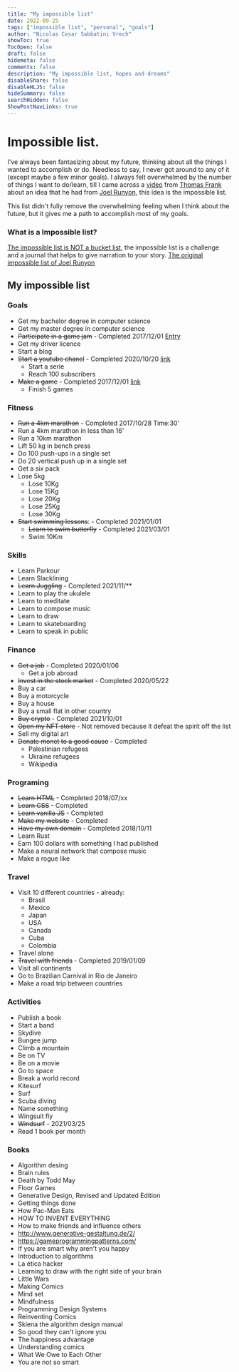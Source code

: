 ```yaml
---
title: "My impossible list"
date: 2022-09-25
tags: ["impossible list", "personal", "goals"]
author: "Nicolas Cesar Sabbatini Vrech"
showToc: true
TocOpen: false
draft: false
hidemeta: false
comments: false
description: "My impossible list, hopes and dreams"
disableShare: false
disableHLJS: false
hideSummary: false
searchHidden: false
ShowPostNavLinks: true
---
```

# Impossible list.
I’ve always been fantasizing about my future, thinking about all the things I wanted to accomplish or do.
Needless to say, I never got around to any of it (except maybe a few minor goals).
I always felt overwhelmed by the number of things I want to do/learn, till I came across a [video](https://www.youtube.com/watch?v=6apcEae2U4w) from [Thomas Frank](https://collegeinfogeek.com/) about an idea that he had from [Joel Runyon](https://impossiblehq.com/impossible-list/), this idea is the impossible list.

This list didn't fully remove the overwhelming feeling when I  think about the future, but it gives me a path to accomplish most of my goals.

### What is a Impossible list?

[The impossible list is NOT a bucket list](https://impossiblehq.com/the-impossible-list-is-not-a-bucket-list/), the impossible list is a challenge and a journal that helps to give narration to your story.
[The original impossible list of Joel Runyon](https://impossiblehq.com/impossible-list/)


## My impossible list

### Goals

- Get my bachelor degree in computer science
- Get my master degree in computer science
- ~~Participate in a game jam~~ - Completed 2017/12/01 [Entry](https://itch.io/jam/game-off-2017/rate/199572)
- Get my driver licence
- Start a blog
- ~~Start a youtube chanel~~ - Completed 2020/10/20 [link](https://www.youtube.com/channel/UCmymYI9hAm98xJRjp7NN15w)
    - Start a serie
    - Reach 100 subscribers
- ~~Make a game~~ - Completed 2017/12/01 [link](https://nik-codes.itch.io/space-battle-101)
    - Finish 5 games

### Fitness

- ~~Run a 4km marathon~~ - Completed 2017/10/28 Time:30'
- Run a 4km marathon in less than 16'
- Run a 10km marathon
- Lift 50 kg in bench press
- Do 100 push-ups in a single set
- Do 20 vertical push up in a single set
- Get a six pack
- Lose 5kg
  - Lose 10Kg
  - Lose 15Kg
  - Lose 20Kg
  - Lose 25Kg
  - Lose 30Kg
- ~~Start swimming lessons~~: - Completed 2021/01/01
    - ~~Learn to swim butterfly~~ - Completed 2021/03/01
    - Swim 10Km

### Skills

- Learn Parkour
- Learn Slacklining
- ~~Learn Juggling~~ - Completed 2021/11/**
- Learn to play the ukulele
- Learn to meditate
- Learn to compose music
- Learn to draw
- Learn to skateboarding
- Learn to speak in public

### Finance

- ~~Get a job~~ - Completed 2020/01/06
    - Get a job abroad
- ~~Invest in the stock market~~ - Completed 2020/05/22
- Buy a car
- Buy a motorcycle
- Buy a house
- Buy a small flat in other country
- ~~Buy crypto~~ - Completed 2021/10/01
- ~~Open my NFT store~~ - Not removed because it defeat the spirit off the list
- Sell my digital art
- ~~Donate monet to a good cause~~ - Completed
  - Palestinian refugees
  - Ukraine refugees
  - Wikipedia

### Programing

- ~~Learn HTML~~ - Completed 2018/07/xx
- ~~Learn CSS~~ - Completed
- ~~Learn vanilla JS~~ - Completed
- ~~Make my website~~ - Completed
- ~~Have my own domain~~ - Completed 2018/10/11
- Learn Rust
- Earn 100 dollars with something I had published
- Make a neural network that compose music
- Make a rogue like

### Travel

- Visit 10 different countries - already:
  - Brasil
  - Mexico
  - Japan
  - USA
  - Canada
  - Cuba
  - Colombia
- Travel alone
- ~~Travel with friends~~ - Completed 2019/01/09
- Visit all continents
- Go to Brazilian Carnival in Rio de Janeiro
- Make a road trip between countries

### Activities

- Publish a book
- Start a band
- Skydive
- Bungee jump
- Climb a mountain
- Be on TV
- Be on a movie
- Go to space
- Break a world record
- Kitesurf
- Surf
- Scuba diving
- Name something
- Wingsuit fly
- ~~Windsurf~~ - 2021/03/25
- Read 1 book per month

### Books

- Algorithm desing
- Brain rules
- Death by Todd May
- Floor Games
- Generative Design, Revised and Updated Edition
- Getting things done
- How Pac-Man Eats
- HOW TO INVENT EVERYTHING
- How to make friends and influence others
- http://www.generative-gestaltung.de/2/
- https://gameprogrammingpatterns.com/
- If you are smart why aren't you happy
- Introduction to algorithms
- La ética hacker
- Learning to draw with the right side of your brain
- Little Wars
- Making Comics
- Mind set
- Mindfulness
- Programming Design Systems
- Reinventing Comics
- Skiena the algorithm design manual
- So good they can't ignore you
- The happiness advantage
- Understanding comics
- What We Owe to Each Other
- You are not so smart